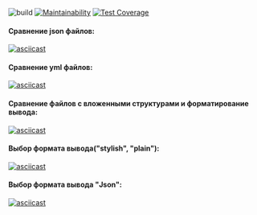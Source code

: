 ![build](https://github.com/12oprs/java-project-lvl2/actions/workflows/build.yml/badge.svg)
[![Maintainability](https://api.codeclimate.com/v1/badges/efbeada1f424b6e5d0dc/maintainability)](https://codeclimate.com/github/12oprs/java-project-lvl2/maintainability)
[![Test Coverage](https://api.codeclimate.com/v1/badges/efbeada1f424b6e5d0dc/test_coverage)](https://codeclimate.com/github/12oprs/java-project-lvl2/test_coverage)


#### Сравнение json файлов: 
[![asciicast](https://asciinema.org/a/IMP4NOpaqeQGh163gw0mSWnYZ.svg)](https://asciinema.org/a/IMP4NOpaqeQGh163gw0mSWnYZ)

#### Сравнение yml файлов:
[![asciicast](https://asciinema.org/a/ocP4XLo9sH6lAci4vsTlsjZoA.svg)](https://asciinema.org/a/ocP4XLo9sH6lAci4vsTlsjZoA)

#### Сравнение файлов с вложенными структурами и форматирование вывода:
[![asciicast](https://asciinema.org/a/6uiIh4ou4SN5JeVu1LcyXu7ft.svg)](https://asciinema.org/a/6uiIh4ou4SN5JeVu1LcyXu7ft)

#### Выбор формата вывода("stylish", "plain"):
[![asciicast](https://asciinema.org/a/FRaHejhWezG3eAdBwF4J8gADu.svg)](https://asciinema.org/a/FRaHejhWezG3eAdBwF4J8gADu)

#### Выбор формата вывода "Json":
[![asciicast](https://asciinema.org/a/wmxPsDXCedNSiZAIYVisS4jom.svg)](https://asciinema.org/a/wmxPsDXCedNSiZAIYVisS4jom)


